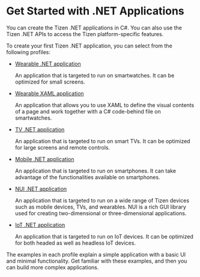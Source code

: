 # Get Started with .NET Applications

You can create the Tizen .NET applications in C#. You can also use the Tizen .NET APIs to access the Tizen platform-specific features.

To create your first Tizen .NET application, you can select from the following profiles:

-   [Wearable .NET application](wearable/first-app.md)

    An application that is targeted to run on smartwatches. It can be optimized for small screens.

-   [Wearable XAML application](wearable/first-xaml-app.md)

    An application that allows you to use XAML to define the visual contents of a page and work together with a C# code-behind file on smartwatches.

-   [TV .NET application](tv/first-app.md)

    An application that is targeted to run on smart TVs. It can be optimized for large screens and remote controls.

-   [Mobile .NET application](mobile/first-app.md)

    An application that is targeted to run on smartphones. It can take advantage of the functionalities available on smartphones.

-   [NUI .NET application](nui/quickstart.md)

    An application that is targeted to run on a wide range of Tizen devices such as mobile devices, TVs, and wearables. 
    NUI is a rich GUI library used for creating two-dimensional or three-dimensional applications.

-   [IoT .NET application](iot/first-app.md)

    An application that is targeted to run on IoT devices. It can be optimized for both headed as well as headless IoT devices.

The examples in each profile explain a simple application with a basic UI and minimal functionality. 
Get familiar with these examples, and then you can build more complex applications.




